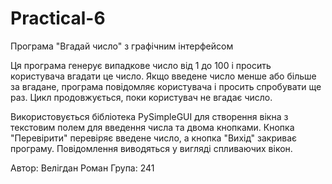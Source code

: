 # Practical-6
Програма "Вгадай число" з графічним інтерфейсом

Ця програма генерує випадкове число від 1 до 100 і просить користувача вгадати це число. Якщо введене число менше або більше за вгадане, програма повідомляє користувача і просить спробувати ще раз. Цикл продовжується, поки користувач не вгадає число.

Використовується бібліотека PySimpleGUI для створення вікна з текстовим полем для введення числа та двома кнопками. Кнопка "Перевірити" перевіряє введене число, а кнопка "Вихід" закриває програму. Повідомлення виводяться у вигляді спливаючих вікон.

Автор: Велігдан Роман Група: 241
